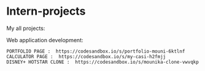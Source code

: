 # Intern-projects



My all projects:

Web application development:

    PORTFOLIO PAGE :  https://codesandbox.io/s/portfolio-mouni-6ktlnf
    CALCULATOR PAGE :  https://codesandbox.io/s/my-casi-h2fmjj
    DISNEY+ HOTSTAR CLONE :  https://codesandbox.io/s/mounika-clone-vwvqkp
